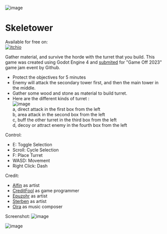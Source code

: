 ![image](https://github.com/DevKinantan/github-game-off-2023/assets/24868864/9630f0ab-8cf3-4ccb-9f11-d12e5428de76)

# Skeletower
Available for free on:  
[![itchio](https://img.shields.io/badge/Itch.io-FA5C5C?style=for-the-badge&logo=itchdotio&logoColor=white)](https://kinantan-games.itch.io/skaletower)

Gather material, and survive the horde with the turret that you build. This game was created using Godot Engine 4 and [submited](https://itch.io/jam/game-off-2023/rate/2398901) for "Game Off 2023" game jam event by Github.

- Protect the objectives for 5 minutes
- Enemy will attack the secondary tower first, and then the main tower in the middle.
- Gather some wood and stone as material to build turret.
- Here are the different kinds of turret :  
![image](https://github.com/DevKinantan/github-game-off-2023/assets/24868864/f50bdb97-cd37-41bd-acc1-0cad1d54929a)  
a, direct attack in the first box from the left  
b, area attack in the second box from the left  
c, buff the other turret in the third box from the left  
d, decoy or attract enemy in the fourth box from the left

Control:  
- E: Toggle Selection  
- Scroll: Cycle Selection  
- F: Place Turret  
- WASD: Movement  
- Right Click: Dash  

Credit:
- [Alfin](https://www.instagram.com/alfisyhrn606) as artist
- [CreditFool](https://github.com/CreditFool) as game programmer
- [Epuzohr](https://twitter.com/syarin99) as artist
- [Sterben](https://www.instagram.com/fareldinata11_/) as artist
- [Oira](https://github.com/marzifu) as music composer

Screenshot:
![image](https://github.com/DevKinantan/github-game-off-2023/assets/24868864/508c716d-ff63-4c59-b48b-dfe97a19d30b)

![image](https://github.com/DevKinantan/github-game-off-2023/assets/24868864/cee79a8f-4289-44e0-aa42-05c680a14e4a)
